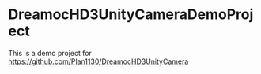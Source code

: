 # DreamocHD3UnityCameraDemoProject
This is a demo project for https://github.com/Plan1130/DreamocHD3UnityCamera

